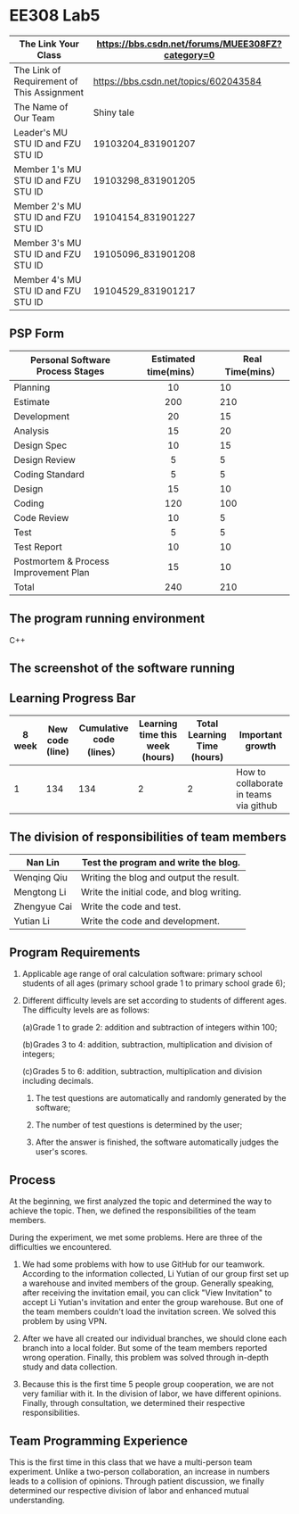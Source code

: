 # EE308 Lab5



| The Link Your Class                        | https://bbs.csdn.net/forums/MUEE308FZ?category=0 |
| ------------------------------------------ | ------------------------------------------------ |
| The Link of Requirement of This Assignment | https://bbs.csdn.net/topics/602043584            |
| The Name of Our Team                       | Shiny tale                                       |
| Leader's MU STU ID and FZU STU ID          | 19103204_831901207                               |
| Member 1's MU STU ID and FZU STU ID        | 19103298_831901205                               |
| Member 2's MU STU ID and FZU STU ID        | 19104154_831901227                               |
| Member 3's MU STU ID and FZU STU ID        | 19105096_831901208                               |
| Member 4's MU STU ID and FZU STU ID        | 19104529_831901217                               |



## PSP Form

| **Personal Software Process Stages**  | **Estimated time(mins）** | **Real Time(mins）** |
| ------------------------------------- | :-----------------------: | -------------------- |
| Planning                              |            10             | 10                   |
| Estimate                              |            200            | 210                  |
| Development                           |            20             | 15                   |
| Analysis                              |            15             | 20                   |
| Design Spec                           |            10             | 15                   |
| Design Review                         |             5             | 5                    |
| Coding Standard                       |             5             | 5                    |
| Design                                |            15             | 10                   |
| Coding                                |            120            | 100                  |
| Code Review                           |            10             | 5                    |
| Test                                  |             5             | 5                    |
| Test Report                           |            10             | 10                   |
| Postmortem & Process Improvement Plan |            15             | 10                   |
| Total                                 |            240            | 210                  |

## The program running environment

C++

## The screenshot of the software running





## Learning Progress Bar

| 8 week | New code (line) | Cumulative code (lines） | Learning time this week (hours) | Total Learning Time (hours) | Important growth                       |
| ------ | --------------- | ------------------------ | ------------------------------- | --------------------------- | -------------------------------------- |
| 1      | 134             | 134                      | 2                               | 2                           | How to collaborate in teams via github |



## The division of responsibilities of team members

| Nan Lin      | Test the program and write the blog.      |
| ------------ | ----------------------------------------- |
| Wenqing Qiu  | Writing the blog and output the result.   |
| Mengtong Li  | Write the initial code, and blog writing. |
| Zhengyue Cai | Write the code and test.                  |
| Yutian Li    | Write the code and development.           |



##  Program Requirements

1. Applicable age range of oral calculation software: primary school students of all ages (primary school grade 1 to primary school grade 6);  

2. Different difficulty levels are set according to students of different ages. The difficulty levels are as follows:

   (a)Grade 1 to grade 2: addition and subtraction of integers within 100;

   (b)Grades 3 to 4: addition, subtraction, multiplication and division of integers;

   (c)Grades 5 to 6: addition, subtraction, multiplication and division including decimals.

   1. The test questions are automatically and randomly generated by the software;

   2.  The number of test questions is determined by the user;

   3.  After the answer is finished, the software automatically judges the user's scores.  

       

##  Process

At the beginning, we first analyzed the topic and determined the way to achieve the topic. Then, we defined the responsibilities of the team members.   

During the experiment, we met some problems. Here are three of the difficulties we encountered.  

1. We had some problems with how to use GitHub for our teamwork. According to the information collected, Li Yutian of our group first set up a warehouse and invited members of the group. Generally speaking, after receiving the invitation email, you can click "View Invitation" to accept Li Yutian's invitation and enter the group warehouse. But one of the team members couldn't load the invitation screen. We solved this problem by using VPN. 

2. After we have all created our individual branches, we should clone each branch into a local folder. But some of the team members reported wrong operation. Finally, this problem was solved through in-depth study and data collection. 

3. Because this is the first time 5 people group cooperation, we are not very familiar with it. In the division of labor, we have different opinions. Finally, through consultation, we determined their respective responsibilities.     

   

## Team Programming Experience

This is the first time in this class that we have a multi-person team experiment. Unlike a two-person collaboration, an increase in numbers leads to a collision of opinions. Through patient discussion, we finally determined our respective division of labor and enhanced mutual understanding. 
